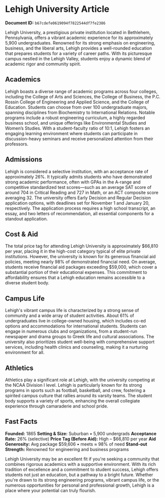 # Lehigh University Article

**Document ID:** `b67cdefe0619094f7822544df7fe2386`

Lehigh University, a prestigious private institution located in Bethlehem, Pennsylvania, offers a vibrant academic experience for its approximately 5,900 undergraduates. Renowned for its strong emphasis on engineering, business, and the liberal arts, Lehigh provides a well-rounded education that prepares students for a variety of career paths. With its picturesque campus nestled in the Lehigh Valley, students enjoy a dynamic blend of academic rigor and community spirit.

## Academics
Lehigh boasts a diverse range of academic programs across four colleges, including the College of Arts and Sciences, the College of Business, the P.C. Rossin College of Engineering and Applied Science, and the College of Education. Students can choose from over 100 undergraduate majors, spanning disciplines from Biochemistry to International Relations. Notable programs include a robust engineering curriculum, a highly regarded business school, and unique offerings like Environmental Studies and Women’s Studies. With a student-faculty ratio of 10:1, Lehigh fosters an engaging learning environment where students can participate in discussion-heavy seminars and receive personalized attention from their professors.

## Admissions
Lehigh is considered a selective institution, with an acceptance rate of approximately 26%. It typically admits students who have demonstrated strong academic performance, often with GPAs in the A-range and competitive standardized test scores—such as an average SAT score of around 704 in Critical Reading and 727 in Math, or an ACT composite score averaging 32. The university offers Early Decision and Regular Decision application options, with deadlines set for November 1 and January 20, respectively. The application process requires a high school transcript, an essay, and two letters of recommendation, all essential components for a standout application.

## Cost & Aid
The total price tag for attending Lehigh University is approximately $66,810 per year, placing it in the high-cost category typical of elite private institutions. However, the university is known for its generous financial aid policies, meeting nearly 98% of demonstrated financial need. On average, students receive financial aid packages exceeding $59,000, which cover a substantial portion of their educational expenses. This commitment to affordability ensures that a Lehigh education remains accessible to a diverse student body.

## Campus Life
Lehigh's vibrant campus life is characterized by a strong sense of community and a wide array of student activities. About 61% of undergraduates live in college-owned housing, which includes co-ed options and accommodations for international students. Students can engage in numerous clubs and organizations, from a student-run newspaper and drama groups to Greek life and cultural associations. The university also prioritizes student well-being with comprehensive support services, including health clinics and counseling, making it a nurturing environment for all.

## Athletics
Athletics play a significant role at Lehigh, with the university competing at the NCAA Division I level. Lehigh is particularly known for its strong programs in sports such as football, basketball, and crew, fostering a spirited campus culture that rallies around its varsity teams. The student body supports a variety of sports, enhancing the overall collegiate experience through camaraderie and school pride.

## Fast Facts
**Founded:** 1865
**Setting & Size:** Suburban • 5,900 undergrads
**Acceptance Rate:** 26% (selective)
**Price Tag (Before Aid):** High – $66,810 per year
**Aid Generosity:** Avg package $59,606 • meets ≈ 98% of need
**Stand-out Strength:** Renowned for engineering and business programs

Lehigh University may be an excellent fit if you're seeking a community that combines rigorous academics with a supportive environment. With its rich tradition of excellence and a commitment to student success, Lehigh offers students not just an education, but a pathway to a bright future. Whether you're drawn to its strong engineering programs, vibrant campus life, or the numerous opportunities for personal and professional growth, Lehigh is a place where your potential can truly flourish.
